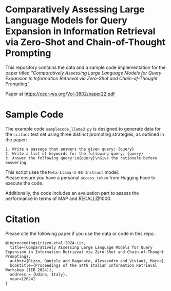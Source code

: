 # Comparatively Assessing Large Language Models for Query Expansion in Information Retrieval via Zero-Shot and Chain-of-Thought Prompting

This repository contains the data and a sample code implementation for the paper titled *"Comparatively Assessing Large Language Models for Query Expansion in Information Retrieval via Zero-Shot and Chain-of-Thought Prompting"*.

Paper at https://ceur-ws.org/Vol-3802/paper22.pdf

# Sample Code
  
The example code `samplecode_llama3.py` is designed to generate data for the `scifact` test set using three distinct prompting strategies, as outlined in the paper:  
```
1. Write a passage that answers the given query: {query}
2. Write a list of keywords for the following query: {query}
3. Answer the following query:\n{query}\nGive the rationale before answering
```
This script uses the `Meta-Llama-3-8B-Instruct` model.    
Please ensure you have a personal `access_token` from Hugging Face to execute the code.  
  
Additionally, the code includes an evaluation part to assess the performance in terms of MAP and RECALL@1000.  

# Citation

Please cite the following paper if you use the data or code in this repo.

```
@inproceedings{rizzo-etal-2024-iir,
  title={Comparatively Assessing Large Language Models for Query Expansion in Information Retrieval via Zero-Shot and Chain-of-Thought Prompting},
  author={Rizzo, Daniele and Raganato, Alessandro and Viviani, Marco},
  booktitle={Proceedings of the 14th Italian Information Retrieval Workshop (IIR 2024)},
  address = {Udine, Italy},
  year={2024}
}
```

